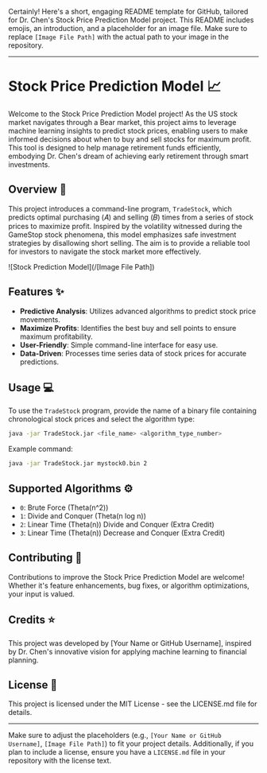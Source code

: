 Certainly! Here's a short, engaging README template for GitHub, tailored for Dr. Chen's Stock Price Prediction Model project. This README includes emojis, an introduction, and a placeholder for an image file. Make sure to replace `[Image File Path]` with the actual path to your image in the repository.

---

# Stock Price Prediction Model :chart_with_upwards_trend:

Welcome to the Stock Price Prediction Model project! As the US stock market navigates through a Bear market, this project aims to leverage machine learning insights to predict stock prices, enabling users to make informed decisions about when to buy and sell stocks for maximum profit. This tool is designed to help manage retirement funds efficiently, embodying Dr. Chen's dream of achieving early retirement through smart investments.

## Overview :telescope:

This project introduces a command-line program, `TradeStock`, which predicts optimal purchasing (𝐴) and selling (𝐵) times from a series of stock prices to maximize profit. Inspired by the volatility witnessed during the GameStop stock phenomena, this model emphasizes safe investment strategies by disallowing short selling. The aim is to provide a reliable tool for investors to navigate the stock market more effectively.

![Stock Prediction Model](/[Image File Path])

## Features :sparkles:

- **Predictive Analysis**: Utilizes advanced algorithms to predict stock price movements.
- **Maximize Profits**: Identifies the best buy and sell points to ensure maximum profitability.
- **User-Friendly**: Simple command-line interface for easy use.
- **Data-Driven**: Processes time series data of stock prices for accurate predictions.

## Usage :computer:

To use the `TradeStock` program, provide the name of a binary file containing chronological stock prices and select the algorithm type:

```bash
java -jar TradeStock.jar <file_name> <algorithm_type_number>
```

Example command:

```bash
java -jar TradeStock.jar mystock0.bin 2
```

## Supported Algorithms :gear:

- `0`: Brute Force (Theta(n^2))
- `1`: Divide and Conquer (Theta(n log n))
- `2`: Linear Time (Theta(n)) Divide and Conquer (Extra Credit)
- `3`: Linear Time (Theta(n)) Decrease and Conquer (Extra Credit)

## Contributing :handshake:

Contributions to improve the Stock Price Prediction Model are welcome! Whether it's feature enhancements, bug fixes, or algorithm optimizations, your input is valued.

## Credits :star:

This project was developed by [Your Name or GitHub Username], inspired by Dr. Chen's innovative vision for applying machine learning to financial planning.

## License :page_facing_up:

This project is licensed under the MIT License - see the LICENSE.md file for details.

---

Make sure to adjust the placeholders (e.g., `[Your Name or GitHub Username]`, `[Image File Path]`) to fit your project details. Additionally, if you plan to include a license, ensure you have a `LICENSE.md` file in your repository with the license text.
